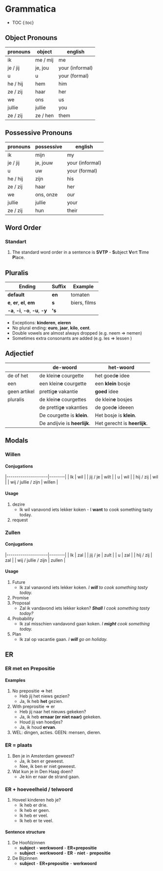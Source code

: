 # Grammatica

* TOC
{:toc}

## Object Pronouns

| pronouns | object   | english         |
|----------|----------|-----------------|
| ik       | me / mij | me              |
| je / jij | je, jou  | your (informal) |
| u        | u        | your (formal)   |
| he / hij | hem      | him             |
| ze / zij | haar     | her             |
| we       | ons      | us              |
| jullie   | jullie   | you             |
| ze / zij | ze / hen | them            |


## Possessive Pronouns

| pronouns | possessive | english         |
|----------|------------|-----------------|
| ik       | mijn       | my              |
| je / jij | je, jouw   | your (informal) |
| u        | uw         | your (formal)   |
| he / hij | zijn       | his             |
| ze / zij | haar       | her             |
| we       | ons, onze  | our             |
| jullie   | jullie     | your            |
| ze / zij | hun        | their           |

## Word Order

### Standart
1. The standard word order in a sentence is **SVTP** - **S**ubject **V**ert **T**ime **P**lace.

## Pluralis

| Ending                                 | Suffix | Example      |
|----------------------------------------|--------|--------------|
| **default**                            | **en** | tomaten      |
| **e**, **er**, **el**, **em**          | **s**  | biers, films |
| **-a**, **-i**, **-o**, **-u**, **-y** | **'s** |              |

* Exceptions: **kinderen**, **eieren**
* No plural ending: **euro**, **jaar**, **kilo**, **cent**.
* Double vowels are almost always dropped (e.g. neem => nemen)
* Sometimes extra consonants are added (e.g. les => lessen )

## Adjectief

|              | de-woord                     | het-woord                    |
|--------------|------------------------------|------------------------------|
| de of het    | de klein**e** courgette      | het goed**e** idee           |
| een          | een klein**e** courgette     | een **klein** bosje          |
| geen artikel | prettig**e** vakantie        | **goed** idee                |
| pluralis     | de klein**e** courgettes     | de klein**e** bosjes         |
|              | de prettig**e** vakanties    | de goed**e** ideeen          |
|              | De courgette is **klein**.   | Het bosje is **klein**.      |
|              | De andijvie is **heerlijk**. | Het gerecht is **heerlijk**. |

## Modals

### Willen

#### Conjugations

|---------------------|--------|
| Ik                  | wil    |
| jij / je            | wilt   |
| u                   | wil    |
| hij / zij           | wil    |
| wij / jullie / zijn | willen |

#### Usage
1. dezire
    * Ik wil vanavond iets lekker koken  - I **want** to cook something tasty today.
1. request

### Zullen

#### Conjugations

|---------------------|--------|
| Ik                  | zal    |
| jij / je            | zult   |
| u                   | zal    |
| hij / zij           | zal    |
| wij / jullie / zijn | zullen |

#### Usage
1. Future
    * Ik zal vanavond iets lekker koken. _I **will** to cook something tasty today._
1. Promise
1. Proposal
    * Zal ik vandavond iets lekker koken? _**Shall** I cook something tasty today?_
1. Probability
    * Ik zal misschien vandavond gaan koken. _I **might** cook something today._
1. Plan
    * Ik zal op vacantie gaan. _I **will** go on holiday._

## ER

### ER met en Prepositie

#### Examples
1. No prepositie => het
    * Heb jij het niews gezien?
    * Ja, Ik heb **het** gezien.
1. With preprositie => er
    * Heb jij naar het nieuws gekeken?
    * Ja, ik heb **ernaar (er niet naar)**  gekeken.
    * Houd jij van hoedjes?
    * Ja, ik houd **ervan**.
1. WEL: dingen, acties. GEEN: mensen, dieren.

### ER = plaats
1. Ben je in Amsterdam geweest?
    * Ja, ik ben er geweest.
    * Nee, ik ben er niet geweest.
1. Wat kun je in Den Haag doen?
    * Je kin er naar de strand gaan.

### ER + hoeveelheid / telwoord
1. Hoveel kinderen heb je?
    * Ik heb er drie.
    * Ik heb er geen.
    * Ik heb er veel.
    * Ik heb er te veel.

#### Sentence structure
1. De Hoofdzinnen
    * **subject** - **werkwoord** - **ER+prepositie**
    * **subject** - **werkwoord** - **ER** - **niet** - **prepositie**
1. De Bijzinnen
    * **subject** - **ER+prepositie** - **werkwoord**

